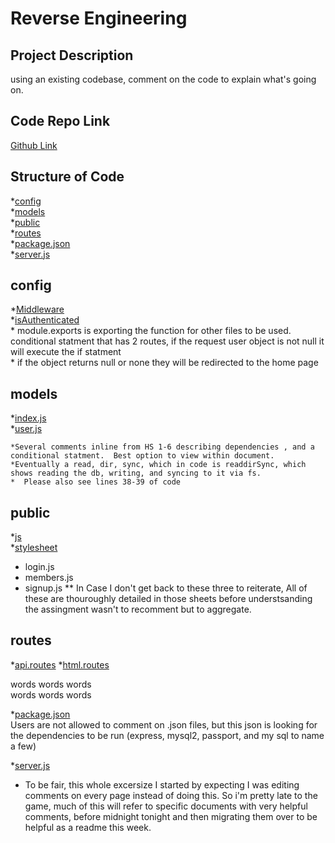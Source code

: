 # Reverse Engineering


## Project Description 
using an existing codebase, comment on the code to explain what's going on. 

## Code Repo Link
[Github Link](https://github.com/hannahpsmith1/reverse-engineering)


## Structure of Code 
*[config](##config)     
*[models](##models)  
*[public](##public)  
*[routes](##routes)  
*[package.json](##package.json)  
*[server.js](##server.js)  


## config
*[Middleware](##middleware)         
    *[isAuthenticated](###isAuthenticated.js)     
    * module.exports is exporting the function for other files to be used.        
    conditional statment that has 2 routes, if the request user object is not null it will execute the if statment       
    * if the object returns null or none they will be redirected to the home page



## models
*[index.js](##index)     
*[user.js](##user.js) 

    *Several comments inline from HS 1-6 describing dependencies , and a conditional statment.  Best option to view within document. 
    *Eventually a read, dir, sync, which in code is readdirSync, which shows reading the db, writing, and syncing to it via fs.    
    *  Please also see lines 38-39 of code

## public   
*[js](##js)     
*[stylesheet](##stylesheets) 

* login.js
* members.js
* signup.js
 ** In Case I don't get back to these three to reiterate, All of these are thouroughly detailed in those sheets before understsanding the assingment wasn't to recomment but to aggregate.  




## routes        
*[api.routes](####api.routes.js)
*[html.routes](####html.routes.js)       

words words words     
words words words      


*[package.json](###package.json)  
Users are not allowed to comment on .json files, but this json is looking for the dependencies to be run (express, mysql2, passport, and my sql to name a few)



*[server.js](###server.js)  

*  To be fair, this whole excersize I started by expecting I was editing comments on every page instead of doing this.  So i'm pretty late to the game, much of this will refer to specific documents with very helpful comments, before midnight tonight and then migrating them over to be helpful as a readme this week.  

